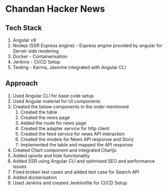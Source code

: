 # Chandan Hacker News
## Tech Stack

1. Angular v9
2. Nodejs (SSR Express engine) - Express engine provided by angular for Server side rendering
3. Docker - Containerisation
4. Jenkins - CI/CD Setup
5. Testing - Karma, Jasmine integrated with Angular CLI

## Approach

1. Used Angular CLI for base code setup
2. Used Angular material for UI components
3. Created the below components in the order mentioned
    1. Created the table
    2. Created the news page
    3. Added the route for news page
    4. Created the adapter service for http client
    5. Created the feed service for news API interaction
    6. Created the models for News API response and Story
    7. Implemented the table and mapped the API response
 4. Created Chart component and integrated Chartjs
 5. Added upvote and hide functionality
 6. Added SSR using Angular CLI and optimised SEO and performance issues
 7. Fixed broken test cases and added test case for Search API
 8. Added dockerisation
 9. Used Jenkins and created Jenkinsfile for CI/CD Setup
